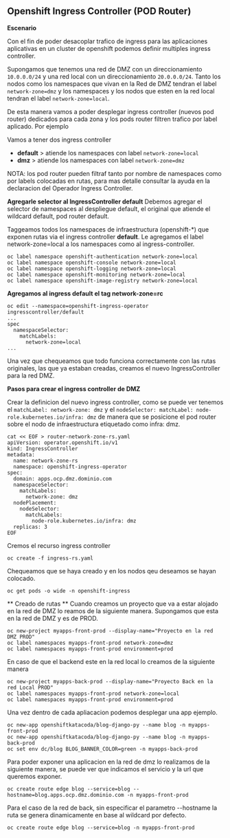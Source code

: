 ## Openshift Ingress Controller (POD Router) ##

**Escenario**

Con el fin de poder desacoplar trafico de ingress para las aplicaciones aplicativas en un cluster de openshift podemos definir multiples ingress controller.

Supongamos que tenemos una red de DMZ con un direccionamiento ```10.0.0.0/24``` y una red local con un direccionamiento ```20.0.0.0/24```. Tanto los nodos como los namespaces que vivan en la Red de DMZ tendran el label ```network-zone=dmz``` y los namespaces y los nodos que esten en la red local tendran el label ```network-zone=local```.

De esta manera vamos a poder desplegar ingress controller (nuevos pod router) dedicados para cada zona y los pods router filtren trafico por label aplicado. Por ejemplo

Vamos a tener dos ingress controller

* **default** > atiende los namespaces con label ```network-zone=local```
* **dmz** > atiende los namespaces con label ```network-zone=dmz```

NOTA: los pod router pueden filtraf tanto por nombre de namespaces como por labels colocadas en rutas, para mas detalle consultar la ayuda en la declaracion del Operador Ingress Controller.

**Agregarle selector al IngressController default**
Debemos agregar el selector de namespaces al despliegue default, el original que atiende el wildcard default, pod router default.

Taggeamos todos los namespaces de infraestructura (openshift-*) que exponen rutas via el ingress controller **default**. Le agregamos el label network-zone=local a los namespaces como al ingress-controller.

```
oc label namespace openshift-authentication network-zone=local
oc label namespace openshift-console network-zone=local
oc label namespace openshift-logging network-zone=local
oc label namespace openshift-monitoring network-zone=local
oc label namespace openshift-image-registry network-zone=local
```

**Agregamos al ingress default el tag network-zone=rc**
```
oc edit --namespace=openshift-ingress-operator ingresscontroller/default
...
spec
  namespaceSelector:
    matchLabels:
      network-zone=local
...
```

Una vez que chequeamos que todo funciona correctamente con las rutas originales, las que ya estaban creadas, creamos el nuevo IngressController para la red DMZ.

**Pasos para crear el ingress controller de DMZ**

Crear la definicion del nuevo ingress controller, como se puede ver tenemos el ```matchLabel: network-zone: dmz``` y el ```nodeSelector: matchLabel: node-role.kubernetes.io/infra: dmz``` de manera que se posicione el pod router sobre el nodo de infraestructura etiquetado como infra: dmz.

```
cat << EOF > router-network-zone-rs.yaml
apiVersion: operator.openshift.io/v1
kind: IngressController
metadata:
  name: network-zone-rs
  namespace: openshift-ingress-operator
spec:
  domain: apps.ocp.dmz.dominio.com
  namespaceSelector:
    matchLabels:
      network-zone: dmz
  nodePlacement:
    nodeSelector:
      matchLabels:
        node-role.kubernetes.io/infra: dmz
  replicas: 3
EOF
```

Cremos el recurso ingress controller
```
oc create -f ingress-rs.yaml
```

Chequeamos que se haya creado y en los nodos qeu deseamos se hayan colocado.
```
oc get pods -o wide -n openshift-ingress
```

** Creado de rutas **
Cuando creamos un proyecto que va a estar alojado en la red de DMZ lo reamos de la siguiente manera. Supongamos que esta en la red de DMZ y es de PROD.
```
oc new-project myapps-front-prod --display-name="Proyecto en la red DMZ PROD"
oc label namespaces myapps-front-prod network-zone=dmz
oc label namespaces myapps-front-prod environment=prod
```

En caso de que el backend este en la red local lo creamos de la siguiente manera
```
oc new-project myapps-back-prod --display-name="Proyecto Back en la red Local PROD"
oc label namespaces myapps-front-prod network-zone=local
oc label namespaces myapps-front-prod environment=prod
```

Una vez dentro de cada apliacacion podemos desplegar una app ejemplo.
```
oc new-app openshiftkatacoda/blog-django-py --name blog -n myapps-front-prod 
oc new-app openshiftkatacoda/blog-django-py --name blog -n myapps-back-prod 
oc set env dc/blog BLOG_BANNER_COLOR=green -n myapps-back-prod
```

Para poder exponer una aplicacion en la red de dmz lo realizamos de la siguiente manera, se puede ver que indicamos el servicio y la url que queremos exponer.
```
oc create route edge blog --service=blog --hostname=blog.apps.ocp.dmz.dominio.com -n myapps-front-prod
```

Para el caso de la red de back, sin especificar el parametro --hostname la ruta se genera dinamicamente en base al wildcard por defecto. 
```
oc create route edge blog --service=blog -n myapps-front-prod
```





